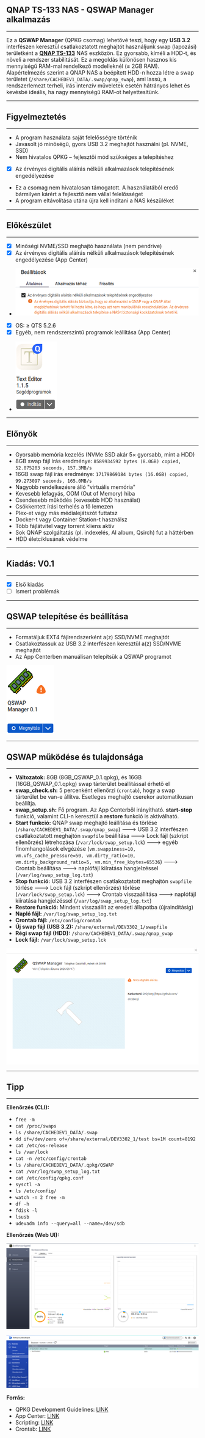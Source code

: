 ## QNAP TS-133 NAS - QSWAP Manager alkalmazás
---

Ez a **QSWAP Manager** (QPKG csomag) lehetővé teszi, hogy egy **USB 3.2** interfészen keresztül csatlakoztatott meghajtót használjunk swap (lapozási) területként a **[QNAP TS-133](https://www.qnap.com/hu-hu/product/ts-133)** NAS eszközön. Ez gyorsabb, kíméli a HDD-t, és növeli a rendszer stabilitását. Ez a megoldás különösen hasznos kis mennyiségű RAM-mal rendelkező modelleknél (≤ 2GB RAM). Alapértelmezés szerint a QNAP NAS a beépített HDD-n hozza létre a swap területet (`/share/CACHEDEV1_DATA/.swap/qnap_swap`), ami lassú, a rendszerlemezt terheli, írás intenzív műveletek esetén hátrányos lehet és kevésbé ideális, ha nagy mennyiségű RAM-ot helyettesítünk.

---
## Figyelmeztetés
---

- A program használata saját felelősségre történik
- Javasolt jó minőségű, gyors USB 3.2 meghajtót használni (pl. NVME, SSD)
- Nem hivatalos QPKG – fejlesztői mód szükséges a telepítéshez
- [x] Az érvényes digitális aláírás nélküli alkalmazások telepítésének engedélyezése
- Ez a csomag nem hivatalosan támogatott. A használatából eredő bármilyen kárért a fejlesztő nem vállal felelősséget
- A program eltávolítása utána újra kell indítani a NAS készüléket

---
## Előkészület
---

- [x] Minőségi NVME/SSD meghajtó használata (nem pendrive)
- [x] Az érvényes digitális aláírás nélküli alkalmazások telepítésének engedélyezése (App Center)
- ![](/img/1.png)
- [x] OS: ≥ QTS 5.2.6
- [x] Egyéb, nem rendszerszintű programok leállítása (App Center)
- ![](/img/2.png)

---
## Előnyök
---

- Gyorsabb memória kezelés (NVMe SSD akár 5× gyorsabb, mint a HDD)
- 8GB swap fájl írás eredménye: `8589934592 bytes (8.0GB) copied, 52.075203 seconds, 157.3MB/s`
- 16GB swap fájl írás eredménye: `17179869184 bytes (16.0GB) copied, 99.273097 seconds, 165.0MB/s`
- Nagyobb rendelkezésre álló "virtuális memória"
- Kevesebb lefagyás, OOM (Out of Memory) hiba
- Csendesebb működés (kevesebb HDD használat)
- Csökkentett írási terhelés a fő lemezen
- Plex-et vagy más médialejátszót futtatsz
- Docker-t vagy Container Station-t használsz
- Több fájlátvitel vagy torrent kliens aktív
- Sok QNAP szolgáltatás (pl. indexelés, AI album, Qsirch) fut a háttérben
- HDD életciklusának védelme

---
## Kiadás: V0.1
---

- [x] Első kiadás
- [ ] Ismert problémák

---
## QSWAP telepítése és beállítása
---

- Formatáljuk EXT4 fájlrendszerként a(z) SSD/NVME meghajtót
- Csatlakoztassuk az USB 3.2 interfészen keresztül a(z) SSD/NVME meghajtót
- Az App Centerben manuálisan telepítsük a QSWAP programot

![](/img/3.png)

---
## QSWAP működése és tulajdonsága
---

- **Változatok:** 8GB (8GB_QSWAP_0.1.qpkg), és 16GB (16GB_QSWAP_0.1.qpkg) swap tárterület beállítással érhető el
- **swap_check.sh:** 5 percenként ellenőrzi (`crontab`), hogy a swap tárterület be van-e állítva. Esetleges meghajtó cserekor automatikusan beállítja.
- **swap_setup.sh:** Fő program. Az App Centerből irányítható. **start-stop** funkció, valamint CLI-n keresztül a **restore** funkció is aktiválható.
- **Start funkció:** QNAP swap meghajtó leállítása és törlése (`/share/CACHEDEV1_DATA/.swap/qnap_swap`) ---> USB 3.2 interfészen csatlakoztatott meghajtón `swapfile` beállítása ---> Lock fájl (szkript ellenőrzés) létrehozása (`/var/lock/swap_setup.lck`) ---> egyéb finomhangolások elvgézése (`vm.swappiness=10, vm.vfs_cache_pressure=50, vm.dirty_ratio=10, vm.dirty_background_ratio=5, vm.min_free_kbytes=65536`) ---> Crontab beállítása ---> naplófájl kiíratása hangjelzéssel (`/var/log/swap_setup_log.txt`)
- **Stop funkció:** USB 3.2 interfészen csatlakoztatott meghajtón `swapfile` törlése ---> Lock fájl (szkript ellenőrzés) törlése (`/var/lock/swap_setup.lck`) ---> Crontab visszaállítása ---> naplófájl kiíratása hangjelzéssel (`/var/log/swap_setup_log.txt`)
- **Restore funkció:** Mindent visszaállít az eredeti állapotba (újraindításig)
- **Napló fájl:** `/var/log/swap_setup_log.txt`
- **Crontab fájl:** `/etc/config/crontab`
- **Új swap fájl (USB 3.2):** `/share/external/DEV3302_1/swapfile`
- **Régi swap fájl (HDD):** `/share/CACHEDEV1_DATA/.swap/qnap_swap`
- **Lock fájl:** `/var/lock/swap_setup.lck`

![](/img/5.png)

---
## Tipp
---

**Ellenőrzés (CLI):**

- `free -m`
- `cat /proc/swaps`
- `ls /share/CACHEDEV1_DATA/.swap`
- `dd if=/dev/zero of=/share/external/DEV3302_1/test bs=1M count=8192`
- `cat /etc/os-release`
- `ls /var/lock`
- `cat -n /etc/config/crontab`
- `ls /share/CACHEDEV1_DATA/.qpkg/QSWAP `
- `cat /var/log/swap_setup_log.txt `
- `cat /etc/config/qpkg.conf`
- `sysctl -a`
- `ls /etc/config/`
- `watch -n 2 free -m`
- `df -h`
- `fdisk -l`
- `lsusb`
- `udevadm info --query=all --name=/dev/sdb`

**Ellenőrzés (Web UI):**

![](/img/4.png)

![](/img/6.png)

**Forrás:**

- QPKG Development Guidelines: [LINK](https://wiki.qnap.com/wiki/QPKG_Development_Guidelines)
- App Center: [LINK](https://www.xeams.com/remove-apps-qnap.htm)
- Scripting: [LINK](https://forum.qnapclub.de/thread/45028-script-autorun-sh-erstellen-von-start-und-stopp-scripten/)
- Crontab: [LINK](https://www.qnap.com/en/how-to/faq/article/how-to-add-jobs-to-crontab-to-schedule-a-job)
